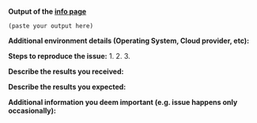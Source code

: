 
**Output of the [info page](https://docs.datadoghq.com/agent/guide/agent-commands/?tab=agentv6#service-status)**

```text
(paste your output here)
```

**Additional environment details (Operating System, Cloud provider, etc):**

**Steps to reproduce the issue:**
1.
2.
3.

**Describe the results you received:**


**Describe the results you expected:**


**Additional information you deem important (e.g. issue happens only occasionally):**
